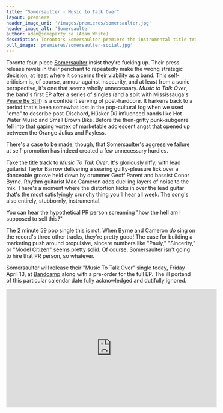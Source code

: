 ```yaml
---
title: "Somersaulter - Music to Talk Over"
layout: premiere
header_image_uri: '/images/premieres/somersaulter.jpg'
header_image_alt: 'Somersaulter'
author: adam@someparty.ca (Adam White)
description: Toronto's Somersaulter premiere the instrumental title track from their upcoming EP, "Music To Talk Over"
pull_image: 'premieres/somersaulter-social.jpg'
---
```


Toronto four-piece [Somersaulter](https://somersaulter.bandcamp.com) insist they're fucking up. Their press release revels in their penchant to repeatedly make the wrong strategic decision, at least where it concerns their viability as a band. This self-criticism is, of course, armour against insecurity, and at least from a sonic perspective, it's one that seems wholly unnecessary. *Music to Talk Over*, the band's first EP after a series of singles (and a split with Mississauga's [Peace Be Still](https://peacebestill.bandcamp.com/)) is a confident serving of post-hardcore. It harkens back to a period that's been somewhat lost in the pop-cultural fog when we used "emo" to describe post-Dischord, Hüsker Dü influenced bands like Hot Water Music and Small Brown Bike. Before the then-gritty punk-subgenre fell into that gaping vortex of marketable adolescent angst that opened up between the Orange Julius and Payless.

There's a case to be made, though, that Somersaulter's aggressive failure at self-promotion has indeed created a few unnecessary hurdles.

Take the title track to *Music To Talk Over*. It's gloriously riffy, with lead guitarist Taylor Barrow delivering a searing guilty-pleasure lick over a danceable groove held down by drummer Geoff Parent and bassist Conor Byrne. Rhythm guitarist Mac Cameron adds duelling layers of noise to the mix. There's a moment where the distortion kicks in over the lead guitar that's the most satisfyingly crunchy thing you'll hear all week. The song's also entirely, stubbornly, instrumental.

You can hear the hypothetical PR person screaming "how the hell am I supposed to sell this?"

The 2 minute 59 pop single this is not. When Byrne and Cameron *do* sing on the record's three other tracks, they're pretty good! The case for building a marketing push around propulsive, sincere numbers like "Pauly," "Sincerity," or "Model Citizen" seems pretty solid. Of course, Somersaulter isn't going to hire that PR person, so whatever.

Somersaulter will release their "Music To Talk Over" single today, Friday April 13, at [Bandcamp](https://somersaulter.bandcamp.com) along with a pre-order for the full EP. The ill portend of this particular calendar date fully acknowledged and dutifully ignored.

<iframe width="560" height="315" src="https://www.youtube.com/embed/AQOn5FK5oSU" frameborder="0" allow="autoplay; encrypted-media" allowfullscreen></iframe>
